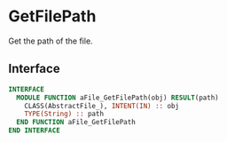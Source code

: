 # GetFilePath

Get the path of the file.

## Interface

```fortran
INTERFACE
  MODULE FUNCTION aFile_GetFilePath(obj) RESULT(path)
    CLASS(AbstractFile_), INTENT(IN) :: obj
    TYPE(String) :: path
  END FUNCTION aFile_GetFilePath
END INTERFACE
```
